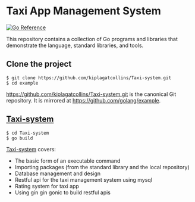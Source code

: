 # Taxi App Management System

[![Go Reference](https://pkg.go.dev/badge/golang.org/x/example.svg)](https://pkg.go.dev/golang.org/x/example)

This repository contains a collection of Go programs and libraries that
demonstrate the language, standard libraries, and tools.

## Clone the project

```
$ git clone https://github.com/kiplagatcollins/Taxi-system.git
$ cd example
```

https://github.com/kiplagatcollins/Taxi-system.git is the canonical Git repository.
It is mirrored at https://github.com/golang/example.

## [Taxi-system](https://github.com/kiplagatcollins/Taxi-system.git)

```
$ cd Taxi-system
$ go build
```

[Taxi-system](Taxi-system/) covers:

- The basic form of an executable command
- Importing packages (from the standard library and the local repository)
- Database management and design
- Restful api for the taxi management system using mysql
- Rating system for taxi app
- Using gin gin gonic to build restful apis

